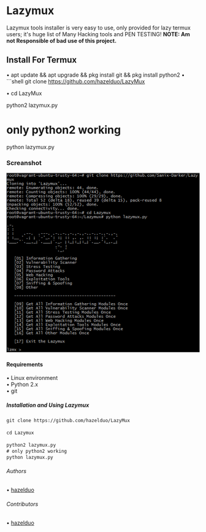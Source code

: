 # Lazymux
Lazymux tools installer is very easy to use, only provided for lazy termux users; it's huge list of Many Hacking tools and PEN TESTING!
**NOTE: Am not Responsible of bad use of this project.**

## Install For Termux

• apt update && apt upgrade && pkg install git && pkg install python2
• ```shell
git clone https://github.com/hazelduo/LazyMux
 
• cd LazyMux

python2 lazymux.py
# only python2 working 
python lazymux.py

### Screanshot
<img src="core/lazymux2.png">

#### Requirements
• Linux environment<br>
• Python 2.x<br>
• git<br>

##### Installation and Using Lazymux
```shell
git clone https://github.com/hazelduo/LazyMux
 
cd Lazymux

python2 lazymux.py
# only python2 working 
python lazymux.py
```

###### Authors
• [hazelduo](https://github.com/hazelduo)

###### Contributors
• [hazelduo](https://github.com/hazelduo)
